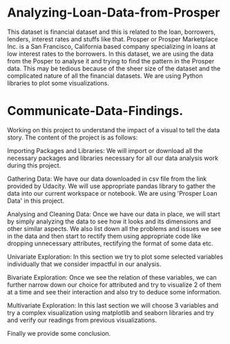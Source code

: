 # Analyzing-Loan-Data-from-Prosper

This dataset is financial dataset and this is related to the loan, borrowers, lenders, interest rates and stuffs like that. Prosper or Prosper Marketplace Inc. is a San Francisco, California based company specializing in loans at low interest rates to the borrowers. In this dataset, we are using the data from the Posper to analyse it and trying to find the pattern in the Prosper data. This may be tedious because of the sheer size of the dataset and the complicated nature of all the financial datasets. We are using Python libraries to plot some visualizations.

# Communicate-Data-Findings.

Working on this project to understand the impact of a visual to tell the data story. The content of the project is as follows:

Importing Packages and Libraries: We will import or download all the necessary packages and libraries necessary for all our data analysis work during this project.

Gathering Data: We have our data downloaded in csv file from the link provided by Udacity. We will use appropriate pandas library to gather the data into our current workspace or notebook. We are using 'Prosper Loan Data' in this project.

Analysing and Cleaning Data: Once we have our data in place, we will start by simply analyzing the data to see how it looks and its dimensions and other similar aspects. We also list down all the problems and issues we see in the data and then start to rectify them using appropriate code like dropping unnecessary attributes, rectifying the format of some data etc.

Univariate Exploration: In this section we try to plot some selected variables individually that we consider impactful in our analysis.

Bivariate Exploration: Once we see the relation of these variables, we can further narrow down our choice for attributed and try to visualize 2 of them at a time and see their interaction and also try to deduce some information.

Multivariate Exploration: In this last section we will choose 3 variables and try a complex visualization using matplotlib and seaborn libraries and try and verify our readings from previous visualizations.

Finally we provide some conclusion.

